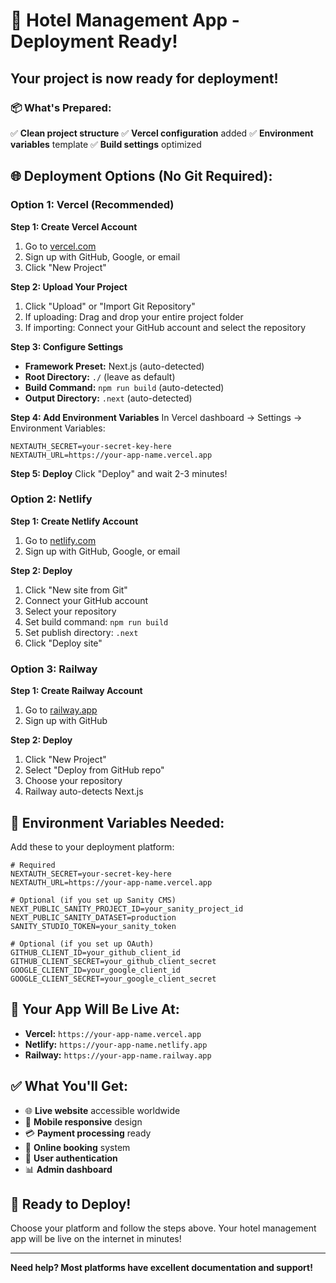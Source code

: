 # 🚀 Hotel Management App - Deployment Ready!

## **Your project is now ready for deployment!**

### **📦 What's Prepared:**
✅ **Clean project structure**
✅ **Vercel configuration** added
✅ **Environment variables** template
✅ **Build settings** optimized

## **🌐 Deployment Options (No Git Required):**

### **Option 1: Vercel (Recommended)**

**Step 1: Create Vercel Account**
1. Go to [vercel.com](https://vercel.com)
2. Sign up with GitHub, Google, or email
3. Click "New Project"

**Step 2: Upload Your Project**
1. Click "Upload" or "Import Git Repository"
2. If uploading: Drag and drop your entire project folder
3. If importing: Connect your GitHub account and select the repository

**Step 3: Configure Settings**
- **Framework Preset:** Next.js (auto-detected)
- **Root Directory:** `./` (leave as default)
- **Build Command:** `npm run build` (auto-detected)
- **Output Directory:** `.next` (auto-detected)

**Step 4: Add Environment Variables**
In Vercel dashboard → Settings → Environment Variables:

```env
NEXTAUTH_SECRET=your-secret-key-here
NEXTAUTH_URL=https://your-app-name.vercel.app
```

**Step 5: Deploy**
Click "Deploy" and wait 2-3 minutes!

### **Option 2: Netlify**

**Step 1: Create Netlify Account**
1. Go to [netlify.com](https://netlify.com)
2. Sign up with GitHub, Google, or email

**Step 2: Deploy**
1. Click "New site from Git"
2. Connect your GitHub account
3. Select your repository
4. Set build command: `npm run build`
5. Set publish directory: `.next`
6. Click "Deploy site"

### **Option 3: Railway**

**Step 1: Create Railway Account**
1. Go to [railway.app](https://railway.app)
2. Sign up with GitHub

**Step 2: Deploy**
1. Click "New Project"
2. Select "Deploy from GitHub repo"
3. Choose your repository
4. Railway auto-detects Next.js

## **🔧 Environment Variables Needed:**

Add these to your deployment platform:

```env
# Required
NEXTAUTH_SECRET=your-secret-key-here
NEXTAUTH_URL=https://your-app-name.vercel.app

# Optional (if you set up Sanity CMS)
NEXT_PUBLIC_SANITY_PROJECT_ID=your_sanity_project_id
NEXT_PUBLIC_SANITY_DATASET=production
SANITY_STUDIO_TOKEN=your_sanity_token

# Optional (if you set up OAuth)
GITHUB_CLIENT_ID=your_github_client_id
GITHUB_CLIENT_SECRET=your_github_client_secret
GOOGLE_CLIENT_ID=your_google_client_id
GOOGLE_CLIENT_SECRET=your_google_client_secret
```

## **🎯 Your App Will Be Live At:**
- **Vercel:** `https://your-app-name.vercel.app`
- **Netlify:** `https://your-app-name.netlify.app`
- **Railway:** `https://your-app-name.railway.app`

## **✅ What You'll Get:**
- 🌐 **Live website** accessible worldwide
- 📱 **Mobile responsive** design
- 💳 **Payment processing** ready
- 🏨 **Online booking** system
- 🔐 **User authentication**
- 📊 **Admin dashboard**

## **🚀 Ready to Deploy!**

Choose your platform and follow the steps above. Your hotel management app will be live on the internet in minutes!

---
**Need help? Most platforms have excellent documentation and support!** 
